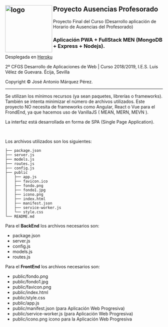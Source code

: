 <h2><img align="left" src="https://pbs.twimg.com/profile_images/3658661792/5c71b7b6ab15cbd10bb8f3fb0afd20fd_400x400.jpeg" alt="logo" width="150" height="150"/>Proyecto Ausencias Profesorado</h2>
Proyecto Final del Curso (Desarrollo aplicación de Horario de Ausencias del Profesorado)
<h3>Aplicación PWA + FullStack MEN (MongoDB + Express + Nodejs).</h3>
<p>Desplegada en <a href="https://herokuapp.com/">Heroku</a></p>
<p>2º CFGS Desarrollo de Aplicaciones de Web | Curso 2018/2019, I.E.S. Luis Vélez de Guevara. Écija, Sevilla</p>

<p>Copyright &copy; José Antonio Márquez Pérez.</p>
<hr/>
<p>Se utilizan los mínimos recursos (ya sean paquetes, librerías o frameworks). También se intenta minimizar el número de archivos utilizados. Este proyecto NO necesita de frameworks como Angular, React o Vue para el FrondEnd, ya que hacemos uso de VanillaJS ( MEAN, MERN, MEVN ).</p>
<p>La interfaz está desarrollada en forma de SPA (Single Page Application).</p>
<br>
<p>Los archivos utilizados son los siguientes:</p>

```
├── package.json
├── server.js
├── models.js
├── routes.js
├── config.js
├── public
│   ├── app.js
│   ├── favicon.ico
│   ├── fondo.png
│   ├── fondo1.jpg
│   ├── icono.png
│   ├── index.html
│   ├── manifest.json
│   ├── service-worker.js
│   └── style.css
└── README.md
```


Para el **BackEnd** los archivos necesarios son:

- package.json
- server.js
- config.js
- models.js
- routes.js

Para el **FrontEnd** los archivos necesarios son:

- public/fondo.png
- public/fondo1.jpg
- public/favicon.png
- public/index.html
- public/style.css
- public/app.js
- public/manifest.json    (para Aplicación Web Progresiva) 
- public/service-worker.js    (para Aplicación Web Progresiva) 
- public/icono.png   icono para la Aplicación Web Progresiva 


